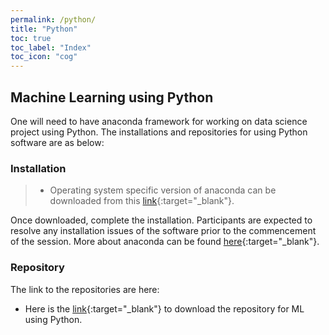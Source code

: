 ```yaml
---
permalink: /python/
title: "Python"
toc: true
toc_label: "Index"
toc_icon: "cog"
---
```


## Machine Learning using Python
One will need to have anaconda framework  for working on data science project using Python. The installations and repositories for using Python software are as below:

### Installation
> * Operating system specific version of anaconda can be downloaded from this [link](https://www.anaconda.com/products/individual){:target="_blank"}.

Once downloaded, complete the installation.  Participants are expected to resolve any installation issues of the software prior to the commencement of the session. More about anaconda can be found [here](https://docs.anaconda.com){:target="_blank"}.

### Repository
The link to the repositories are here:

* Here is the [link](https://github.com/rahul235/ML_using_Python/archive/refs/tags/v1.0.zip){:target="_blank"} to download the repository for ML using Python.
